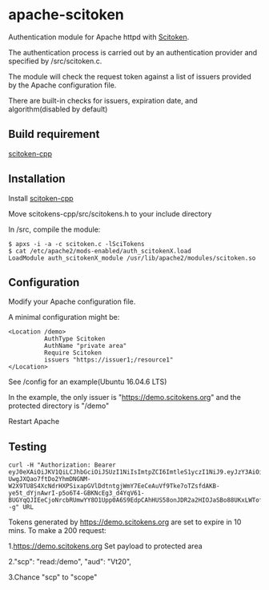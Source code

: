 # apache-scitoken

Authentication module for Apache httpd with [Scitoken](scitoken.org).

The authentication process is carried out by an authentication provider and specified by /src/scitoken.c.

The module will check the request token against a list of issuers provided by the Apache configuration file.

There are built-in checks for issuers, expiration date, and algorithm(disabled by default)


## Build requirement
[scitoken-cpp](https://github.com/scitokens/scitokens-cpp)

## Installation

Install [scitoken-cpp](https://github.com/scitokens/scitokens-cpp)

Move scitokens-cpp/src/scitokens.h to your include directory

In /src, compile the module:
```
$ apxs -i -a -c scitoken.c -lSciTokens
$ cat /etc/apache2/mods-enabled/auth_scitokenX.load
LoadModule auth_scitokenX_module /usr/lib/apache2/modules/scitoken.so
```

## Configuration
Modify your Apache configuration file.

A minimal configuration might be:

```
<Location /demo>
          AuthType Scitoken
          AuthName "private area"
          Require Scitoken
          issuers "https://issuer1;/resource1"
</Location>
```

See /config for an example(Ubuntu 16.04.6 LTS)

In the example, the only issuer is "https://demo.scitokens.org" and the protected directory is "/demo"

Restart Apache

## Testing
```
curl -H "Authorization: Bearer eyJ0eXAiOiJKV1QiLCJhbGciOiJSUzI1NiIsImtpZCI6ImtleS1yczI1NiJ9.eyJzY3AiOiJyZWFkOi9kZW1vIiwiYXVkIjoiaHR0cDovL1Z0MjAuc2VjdXJpdHkubmNzYS5pbGxpbm9pcy5lZHUiLCJpc3MiOiJodHRwczovL2RlbW8uc2NpdG9rZW5zLm9yZyIsImV4cCI6MTU1Mzg4NTg4OCwiaWF0IjoxNTUzODg1Mjg4LCJuYmYiOjE1NTM4ODUyODgsImp0aSI6IjgyNGYzNDgxLWE5ZTAtNDZkZC04N2Q3LTAxZTBhZGVhN2Y5MyJ9.pQNp4MN1Bj38zCGwwGLlBBGh6BRUHmsw1Q54hjX-UwgJXQao7ftDo2YhmDNGNM-W2X9TU8S4XcNdrHXPSixapGVlDdtntgjWmY7EeCeAuVf9Tke7oTZsfdAKB-ye5t_dYjnAwrI-p5o6T4-GBKNcEg3_d4YqV61-BUGYqQJIEeCjoNrcbRUmwYY8O1Upp0A6S9EdpCAhHUS58onJDR2a2HIOJaSBo88UKxLWTofLUFn8P35Or_u2YZCHbp9nJ9JmTL1uVTHBd6vsWBsj8byOuZvfbOHll_vjOQ6DCc899R4Af1_ezA3no8ONGJJ3zAQSNRl2kIoLBBEp5MZw4r1--g" URL
```
Tokens generated by https://demo.scitokens.org are set to expire in 10 mins.
To make a 200 request:

1.https://demo.scitokens.org Set payload to protected area

2."scp": "read:/demo", "aud": "Vt20",

3.Chance "scp" to "scope"
